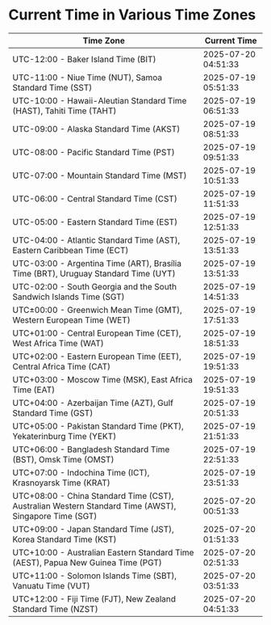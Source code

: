 # Current Time in Various Time Zones

| Time Zone | Current Time |
|-----------|--------------|
| UTC-12:00 - Baker Island Time (BIT) | 2025-07-20 04:51:33 |
| UTC-11:00 - Niue Time (NUT), Samoa Standard Time (SST) | 2025-07-19 05:51:33 |
| UTC-10:00 - Hawaii-Aleutian Standard Time (HAST), Tahiti Time (TAHT) | 2025-07-19 06:51:33 |
| UTC-09:00 - Alaska Standard Time (AKST) | 2025-07-19 08:51:33 |
| UTC-08:00 - Pacific Standard Time (PST) | 2025-07-19 09:51:33 |
| UTC-07:00 - Mountain Standard Time (MST) | 2025-07-19 10:51:33 |
| UTC-06:00 - Central Standard Time (CST) | 2025-07-19 11:51:33 |
| UTC-05:00 - Eastern Standard Time (EST) | 2025-07-19 12:51:33 |
| UTC-04:00 - Atlantic Standard Time (AST), Eastern Caribbean Time (ECT) | 2025-07-19 13:51:33 |
| UTC-03:00 - Argentina Time (ART), Brasília Time (BRT), Uruguay Standard Time (UYT) | 2025-07-19 13:51:33 |
| UTC-02:00 - South Georgia and the South Sandwich Islands Time (SGT) | 2025-07-19 14:51:33 |
| UTC±00:00 - Greenwich Mean Time (GMT), Western European Time (WET) | 2025-07-19 17:51:33 |
| UTC+01:00 - Central European Time (CET), West Africa Time (WAT) | 2025-07-19 18:51:33 |
| UTC+02:00 - Eastern European Time (EET), Central Africa Time (CAT) | 2025-07-19 19:51:33 |
| UTC+03:00 - Moscow Time (MSK), East Africa Time (EAT) | 2025-07-19 19:51:33 |
| UTC+04:00 - Azerbaijan Time (AZT), Gulf Standard Time (GST) | 2025-07-19 20:51:33 |
| UTC+05:00 - Pakistan Standard Time (PKT), Yekaterinburg Time (YEKT) | 2025-07-19 21:51:33 |
| UTC+06:00 - Bangladesh Standard Time (BST), Omsk Time (OMST) | 2025-07-19 22:51:33 |
| UTC+07:00 - Indochina Time (ICT), Krasnoyarsk Time (KRAT) | 2025-07-19 23:51:33 |
| UTC+08:00 - China Standard Time (CST), Australian Western Standard Time (AWST), Singapore Time (SGT) | 2025-07-20 00:51:33 |
| UTC+09:00 - Japan Standard Time (JST), Korea Standard Time (KST) | 2025-07-20 01:51:33 |
| UTC+10:00 - Australian Eastern Standard Time (AEST), Papua New Guinea Time (PGT) | 2025-07-20 02:51:33 |
| UTC+11:00 - Solomon Islands Time (SBT), Vanuatu Time (VUT) | 2025-07-20 03:51:33 |
| UTC+12:00 - Fiji Time (FJT), New Zealand Standard Time (NZST) | 2025-07-20 04:51:33 |
